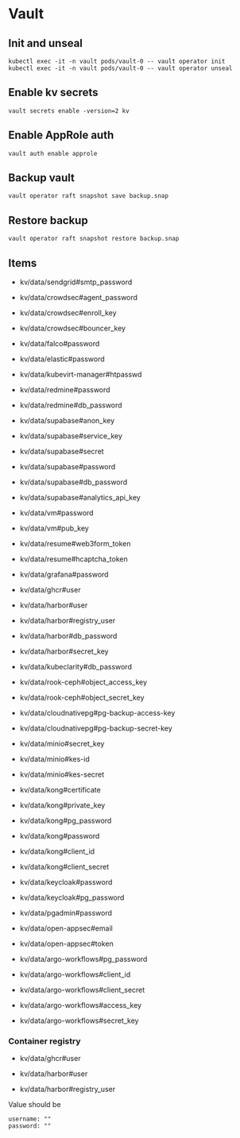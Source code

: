 # Vault

## Init and unseal

```
kubectl exec -it -n vault pods/vault-0 -- vault operator init
kubectl exec -it -n vault pods/vault-0 -- vault operator unseal
```

## Enable kv secrets

```
vault secrets enable -version=2 kv
```

## Enable AppRole auth

```
vault auth enable approle
```

## Backup vault

```
vault operator raft snapshot save backup.snap
```

## Restore backup

```
vault operator raft snapshot restore backup.snap
```

## Items

- kv/data/sendgrid#smtp_password

- kv/data/crowdsec#agent_password
- kv/data/crowdsec#enroll_key
- kv/data/crowdsec#bouncer_key

- kv/data/falco#password

- kv/data/elastic#password

- kv/data/kubevirt-manager#htpasswd

- kv/data/redmine#password
- kv/data/redmine#db_password

- kv/data/supabase#anon_key
- kv/data/supabase#service_key
- kv/data/supabase#secret
- kv/data/supabase#password
- kv/data/supabase#db_password
- kv/data/supabase#analytics_api_key

- kv/data/vm#password
- kv/data/vm#pub_key

- kv/data/resume#web3form_token
- kv/data/resume#hcaptcha_token

- kv/data/grafana#password

- kv/data/ghcr#user

- kv/data/harbor#user
- kv/data/harbor#registry_user
- kv/data/harbor#db_password
- kv/data/harbor#secret_key

- kv/data/kubeclarity#db_password

- kv/data/rook-ceph#object_access_key
- kv/data/rook-ceph#object_secret_key

- kv/data/cloudnativepg#pg-backup-access-key
- kv/data/cloudnativepg#pg-backup-secret-key

- kv/data/minio#secret_key
- kv/data/minio#kes-id
- kv/data/minio#kes-secret

- kv/data/kong#certificate
- kv/data/kong#private_key
- kv/data/kong#pg_password
- kv/data/kong#password
- kv/data/kong#client_id
- kv/data/kong#client_secret

- kv/data/keycloak#password
- kv/data/keycloak#pg_password

- kv/data/pgadmin#password

- kv/data/open-appsec#email
- kv/data/open-appsec#token

- kv/data/argo-workflows#pg_password
- kv/data/argo-workflows#client_id
- kv/data/argo-workflows#client_secret
- kv/data/argo-workflows#access_key
- kv/data/argo-workflows#secret_key

<!-- - kv/data/rabbitmq#username
- kv/data/rabbitmq#password -->

### Container registry

- kv/data/ghcr#user

- kv/data/harbor#user
- kv/data/harbor#registry_user

Value should be

```
username: ""
password: ""
```
